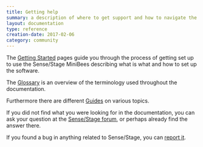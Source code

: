 ```yaml
---
title: Getting help
summary: a description of where to get support and how to navigate the documentation
layout: documentation
type: reference
creation-date: 2017-02-06
category: community
---
```


The [Getting Started](getting-started-with-sensestage) pages guide you through the process of getting set up to use the Sense/Stage MiniBees describing what is what and how to set up the software.

The [Glossary](glossary) is an overview of the terminology used throughout the documentation.

Furthermore there are different [Guides](guides) on various topics.

If you did not find what you were looking for in the documentation, you can ask your question at the [Sense/Stage forum](https://forum.sensestage.eu), or perhaps already find the answer there.

If you found a bug in anything related to Sense/Stage, you can [report it](reporting-bugs).
